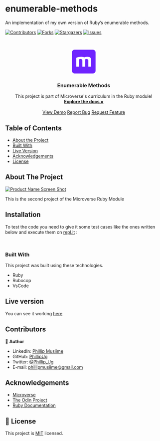 # enumerable-methods
An implementation of my own version of Ruby’s enumerable methods.

<!--
*** Thanks for checking out this README Template. If you have a suggestion that would
*** make this better, please fork the repo and create a pull request or simply open
*** an issue with the tag "enhancement".
*** Thanks again! Now go create something AMAZING! :D
-->

<!-- PROJECT SHIELDS -->
<!--
*** I'm using markdown "reference style" links for readability.
*** Reference links are enclosed in brackets [ ] instead of parentheses ( ).
*** See the bottom of this document for the declaration of the reference variables
*** for contributors-url, forks-url, etc. This is an optional, concise syntax you may use.
*** https://www.markdownguide.org/basic-syntax/#reference-style-links
-->
[![Contributors][contributors-shield]][contributors-url]
[![Forks][forks-shield]][forks-url]
[![Stargazers][stars-shield]][stars-url]
[![Issues][issues-shield]][issues-url]

<!-- PROJECT LOGO -->
<br />
<p align="center">
  <a href="https://github.com/PhillipUg/enumerable-methods">
    <img src="images/microverse.png" alt="Logo" width="80" height="80">
  </a>

  <h3 align="center">Enumerable Methods</h3>

  <p align="center">
    This project is part of Microverse's curriculum in the Ruby module!
    <br />
    <a href="https://github.com/PhillipUg/enumerable-methods"><strong>Explore the docs »</strong></a>
    <br />
    <br />
    <a href="https://repl.it/@PhillipUg/enumerable-methods">View Demo</a>
    <a href="https://github.com/PhillipUg/enumerable-methods/issues">Report Bug</a>
    <a href="https://github.com/PhillipUg/enumerable-methods/issues">Request Feature</a>
  </p>
</p>

<!-- TABLE OF CONTENTS -->
## Table of Contents

* [About the Project](#about-the-project)
* [Built With](#built-with)
* [Live Version](#live-version)
* [Acknowledgements](#acknowledgements)
* [License](#license)

<!-- ABOUT THE PROJECT -->
## About The Project

[![Product Name Screen Shot][product-screenshot]](https://repl.it/@PhillipUg/enumerable-methods)

This is the second project of the Microverse Ruby Module


<!-- ABOUT THE PROJECT -->
## Installation

To test the code you need to give it some test cases like the ones written below and execute them on [repl.it](https://repl.it) : 

```


```

### Built With
This project was built using these technologies.
* Ruby
* Rubocop
* VsCode

<!-- LIVE VERSION -->
## Live version

You can see it working [here](https://repl.it/@PhillipUg/enumerable-methods)

<!-- CONTACT -->
## Contributors


:bust_in_silhouette: **Author**

- LinkedIn: [Phillip Musiime](https://www.linkedin.com/in/phillip-musiime-74657019a/)
- GitHub: [PhillipUg](https://github.com/PhillipUg)
- Twitter: [@Phillip_Ug](https://twitter.com/Phillip_Ug)
- E-mail: phillipmusiime@gmail.com


<!-- ACKNOWLEDGEMENTS -->
## Acknowledgements
* [Microverse](https://www.microverse.org/)
* [The Odin Project](https://www.theodinproject.com/)
* [Ruby Documentation](https://www.ruby-lang.org/en/documentation/)

<!-- MARKDOWN LINKS & IMAGES -->
<!-- https://www.markdownguide.org/basic-syntax/#reference-style-links -->
[contributors-shield]: https://img.shields.io/github/contributors/PhillipUg/enumerable-methods.svg?style=flat-square
[contributors-url]: https://github.com/PhillipUg/enumerable-methods/graphs/contributors
[forks-shield]: https://img.shields.io/github/forks/PhillipUg/enumerable-methods.svg?style=flat-square
[forks-url]: https://github.com/PhillipUg/enumerable-methods/network/members
[stars-shield]: https://img.shields.io/github/stars/PhillipUg/enumerable-methods.svg?style=flat-square
[stars-url]: https://github.com/PhillipUg/enumerable-methods/stargazers
[issues-shield]: https://img.shields.io/github/issues/PhillipUg/enumerable-methods.svg?style=flat-square
[issues-url]: https://github.com/PhillipUg/enumerable-methods/issues
[product-screenshot]: images/enumerable-methods.jpg

## 📝 License

This project is [MIT](https://opensource.org/licenses/MIT) licensed.
